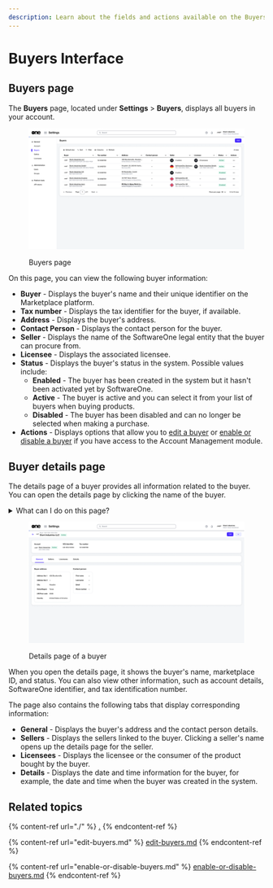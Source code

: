 ```yaml
---
description: Learn about the fields and actions available on the Buyers page.
---
```


# Buyers Interface

## Buyers page <a href="#agreements-interface" id="agreements-interface"></a>

The **Buyers** page, located under **Settings** > **Buyers**, displays all buyers in your account.

<figure><img src="../../../.gitbook/assets/image (350).png" alt=""><figcaption><p>Buyers page</p></figcaption></figure>

On this page, you can view the following buyer information:&#x20;

* **Buyer** - Displays the buyer's name and their unique identifier on the Marketplace platform.
* **Tax number** - Displays the tax identifier for the buyer, if available.&#x20;
* **Address** - Displays the buyer's address.
* **Contact Person** - Displays the contact person for the buyer.
* **Seller** -  Displays the name of the SoftwareOne legal entity that the buyer can procure from.&#x20;
* **Licensee** - Displays the associated licensee.
* **Status** - Displays the buyer's status in the system. Possible values include:
  * **Enabled** - The buyer has been created in the system but it hasn't been activated yet by SoftwareOne.
  * **Active** - The buyer is active and you can select it from your list of buyers when buying products.
  * **Disabled** - The buyer has been disabled and can no longer be selected when making a purchase.
* **Actions** - Displays options that allow you to [edit a buyer](edit-buyers.md) or [enable or disable a buyer](enable-or-disable-buyers.md) if you have access to the Account Management module.

## Buyer details page

The details page of a buyer provides all information related to the buyer. You can open the details page by clicking the name of the buyer.&#x20;

<details>

<summary>What can I do on this page?</summary>

From the details page, you can complete the following tasks:&#x20;

* [Edit a buyer](edit-buyers.md).
* [Enable or disable a buyer](enable-or-disable-buyers.md).

</details>

<figure><img src="../../../.gitbook/assets/image (351).png" alt=""><figcaption><p>Details page of a buyer</p></figcaption></figure>

When you open the details page, it shows the buyer's name, marketplace ID, and status. You can also view other information, such as account details, SoftwareOne identifier, and tax identification number.

The page also contains the following tabs that display corresponding information:

* **General** - Displays the buyer's address and the contact person details.&#x20;
* **Sellers** - Displays the sellers linked to the buyer. Clicking a seller's name opens up the details page for the seller.&#x20;
* **Licensees** - Displays the licensee or the consumer of the product bought by the buyer.
* **Details** - Displays the date and time information for the buyer, for example, the date and time when the buyer was created in the system.

## Related topics

{% content-ref url="./" %}
[.](./)
{% endcontent-ref %}

{% content-ref url="edit-buyers.md" %}
[edit-buyers.md](edit-buyers.md)
{% endcontent-ref %}

{% content-ref url="enable-or-disable-buyers.md" %}
[enable-or-disable-buyers.md](enable-or-disable-buyers.md)
{% endcontent-ref %}
